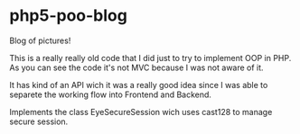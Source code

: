 # php5-poo-blog
Blog of pictures!

This is a really really old code that I did just to try to implement OOP in PHP.
As you can see the code it's not MVC because I was not aware of it.

It has kind of an API wich it was a really good idea since I was able to separete the working flow into Frontend and Backend.

Implements the class EyeSecureSession wich uses cast128 to manage secure session.
